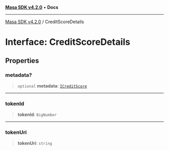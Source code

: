 [**Masa SDK v4.2.0**](../README.md) • **Docs**

***

[Masa SDK v4.2.0](../globals.md) / CreditScoreDetails

# Interface: CreditScoreDetails

## Properties

### metadata?

> `optional` **metadata**: [`ICreditScore`](ICreditScore.md)

***

### tokenId

> **tokenId**: `BigNumber`

***

### tokenUri

> **tokenUri**: `string`
